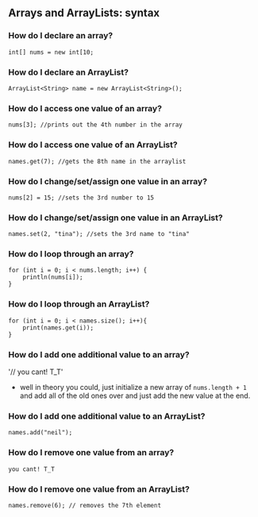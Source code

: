 ## Arrays and ArrayLists: syntax

### How do I declare an array?

`int[] nums = new int[10;`

### How do I declare an ArrayList?

`ArrayList<String> name = new ArrayList<String>();`

### How do I access one value of an array?

`nums[3]; //prints out the 4th number in the array`

### How do I access one value of an ArrayList?

`names.get(7); //gets the 8th name in the arraylist`

### How do I change/set/assign one value in an array?

`nums[2] = 15; //sets the 3rd number to 15`

### How do I change/set/assign one value in an ArrayList?

`names.set(2, "tina"); //sets the 3rd name to "tina"`

### How do I loop through an array?

```
for (int i = 0; i < nums.length; i++) {
    println(nums[i]);
}
```

### How do I loop through an ArrayList?

```
for (int i = 0; i < names.size(); i++){
    print(names.get(i));
}
```

### How do I add one additional value to an array?

'// you cant! T_T'

* well in theory you could, just initialize a new array of `nums.length + 1` and add all of the old ones over and just add the new value at the end.

### How do I add one additional value to an ArrayList?

`names.add("neil");`

### How do I remove one value from an array?

`you cant! T_T`

### How do I remove one value from an ArrayList?

`names.remove(6); // removes the 7th element`
